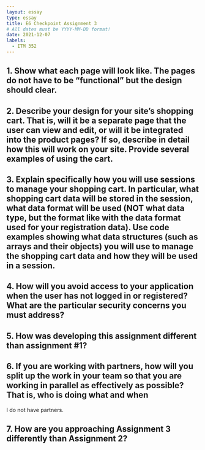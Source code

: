 ```yaml
---
layout: essay
type: essay
title: E6 Checkpoint Assignment 3
# All dates must be YYYY-MM-DD format!
date: 2021-12-07
labels:
  - ITM 352
---
```

<h2>1. Show what each page will look like. The pages do not have to be “functional” but the design should clear.</h2>

<h2>2. Describe your design for your site’s shopping cart. That is, will it be a separate page that the user can view and edit, or will it be integrated into the product pages? If so, describe in detail how this will work on your site. Provide several examples of using the cart.</h2>

<h2>3. Explain specifically how you will use sessions to manage your shopping cart. In particular, what shopping cart data will be stored in the session, what data format will be used (NOT what data type, but the format like with the data format used for your registration data). Use code examples showing what data structures (such as arrays and their objects) you will use to manage the shopping cart data and how they will be used in a session.</h2>

<h2>4. How will you avoid access to your application when the user has not logged in or registered? What are the particular security concerns you must address?</h2> 

<h2>5. How was developing this assignment different than assignment #1?</h2>

<h2>6. If you are working with partners, how will you split up the work in your team so that you are working in parallel as effectively as possible? That is, who is doing what and when</h2>
I do not have partners.

<h2>7. How are you approaching Assignment 3 differently than Assignment 2?</h2>
